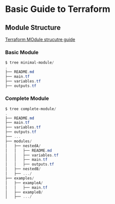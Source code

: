 # Basic Guide to Terraform

## Module Structure

[Terraform MOdule strucutre guide](https://developer.hashicorp.com/terraform/language/modules/develop/structure)

### Basic Module

``` powershell
$ tree minimal-module/
.
├── README.md
├── main.tf
├── variables.tf
├── outputs.tf
```

### Complete Module

 ```powershell
$ tree complete-module/
.
├── README.md
├── main.tf
├── variables.tf
├── outputs.tf
├── ...
├── modules/
│   ├── nestedA/
│   │   ├── README.md
│   │   ├── variables.tf
│   │   ├── main.tf
│   │   ├── outputs.tf
│   ├── nestedB/
│   ├── .../
├── examples/
│   ├── exampleA/
│   │   ├── main.tf
│   ├── exampleB/
│   ├── .../ 

```